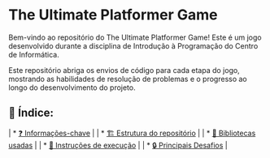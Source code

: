 # The Ultimate Platformer Game

Bem-vindo ao repositório do The Ultimate Platformer Game! Este é um jogo desenvolvido durante a disciplina de Introdução à Programação do Centro de Informática.

Este repositório abriga os envios de código para cada etapa do jogo, mostrando as habilidades de resolução de problemas e o progresso ao longo do desenvolvimento do projeto.

## 📖 Índice:

| * [❓ Informações-chave](#❓-Informações-chave) |
| *️ [🏗️ Estrutura do repositório](#🏗️-Estrutura-do-repositório) |
| * [📖 Bibliotecas usadas](#📖-Bibliotecas-usadas) |
| * [🏃 Instruções de execução](#🏃-Instruções-de-execução) |
| * [🔒 Principais Desafios](#🔒-Principais-Desafios) |




